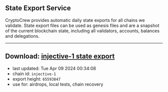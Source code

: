 ## State Export Service
CryptoCrew provides automatic daily state exports for all chains we validate. State export files can be used as genesis files and are a snapshot of the current blockchain state, including all validators, accounts, balances and delegations.

---
**Download: [injective-1 state export](https://dl-eu2.ccvalidators.com/SERVICE/injective/injective-1_export_65593847.json)**
---

- last updated: Tue Apr 09 2024 00:34:08
- chain id: `injective-1`
- export height: `65593847`
- use for: airdrops, local tests, chain recovery
